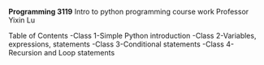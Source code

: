    **Programming 3119**
   Intro to python programming course work
   Professor Yixin Lu

   Table of Contents
 -Class 1-Simple Python introduction
 -Class 2-Variables, expressions, statements
 -Class 3-Conditional statements 
 -Class 4-Recursion and Loop statements
